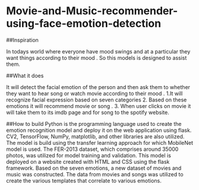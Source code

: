 # Movie-and-Music-recommender-using-face-emotion-detection
##Inspiration 

In todays world where everyone have mood swings and at a particular they want things according to their mood . So this models is designed to assist them.


##What it does


It will detect the facial emotion of the person and then ask them to whether they want to hear song or watch movie according to their mood .
1.It will recognize facial expression based on seven categories 
2. Based on these emotions it will recommend movie or song .
3. When user clicks on movie it will take them to its imdb page and for song to the spotify website.


##How to build
Python is the programming language used to create the emotion recognition model and deploy it on the web application using flask. CV2, TensorFlow, NumPy, matplotlib, and other libraries are also utilized. The model is build using the transfer learning 
approach for which MobileNet model is used. The FER-2013 dataset, which comprises around 35000 photos, was utilized for model training and validation. This model is deployed on a website created with HTML and CSS using the flask framework. Based on the seven emotions, a new dataset of movies and music was constructed. 
The data from movies and songs was utilized to create the various templates that correlate to various emotions. 
